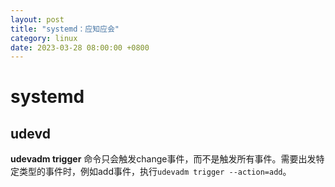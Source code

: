 ```yaml
---
layout: post
title: "systemd：应知应会"
category: linux
date: 2023-03-28 08:00:00 +0800
---
```


# systemd

## udevd

**udevadm trigger** 命令只会触发change事件，而不是触发所有事件。需要出发特定类型的事件时，例如add事件，执行`udevadm trigger --action=add`。